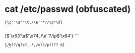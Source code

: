 # cat /etc/passwd (obfuscated)

```
{\c''\a""\t,/\e''*?/\p*\d}
´´´
```
{$'\x63'\a$'\x74',/\e''*?/\p*$'\x64'}
´´´

```
{/b??/g?e?,.*,/e??/p???? d}
´´´
